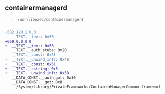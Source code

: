 ## containermanagerd

> `/usr/libexec/containermanagerd`

```diff

-582.120.2.0.0
-  __TEXT.__text: 0x50
+669.0.0.0.0
+  __TEXT.__text: 0x58
   __TEXT.__auth_stubs: 0x20
-  __TEXT.__const: 0x58
-  __TEXT.__unwind_info: 0x48
+  __TEXT.__const: 0x50
+  __TEXT.__cstring: 0x5
+  __TEXT.__unwind_info: 0x58
   __DATA_CONST.__auth_got: 0x10
   __DATA_CONST.__got: 0x8
   - /System/Library/PrivateFrameworks/ContainerManagerCommon.framework/ContainerManagerCommon

```

